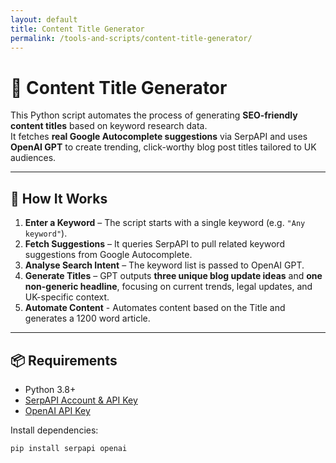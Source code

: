 ```yaml
---
layout: default
title: Content Title Generator
permalink: /tools-and-scripts/content-title-generator/
---
```


# 📝 Content Title Generator

This Python script automates the process of generating **SEO-friendly content titles** based on keyword research data.  
It fetches **real Google Autocomplete suggestions** via SerpAPI and uses **OpenAI GPT** to create trending, click-worthy blog post titles tailored to UK audiences.

---

## 🚀 How It Works
1. **Enter a Keyword** – The script starts with a single keyword (e.g. `"Any keyword"`).
2. **Fetch Suggestions** – It queries SerpAPI to pull related keyword suggestions from Google Autocomplete.
3. **Analyse Search Intent** – The keyword list is passed to OpenAI GPT.
4. **Generate Titles** – GPT outputs **three unique blog update ideas** and **one non-generic headline**, focusing on current trends, legal updates, and UK-specific context.
5. **Automate Content** - Automates content based on the Title and generates a 1200 word article.

---

## 📦 Requirements
- Python 3.8+
- [SerpAPI Account & API Key](https://serpapi.com/)
- [OpenAI API Key](https://platform.openai.com/)

Install dependencies:
```bash
pip install serpapi openai
